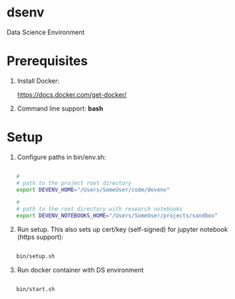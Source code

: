 # dsenv

Data Science Environment

# Prerequisites

 1. Install Docker:

    https://docs.docker.com/get-docker/

 2. Command line support: **bash**


# Setup

 1. Configure paths in bin/env.sh:

```bash

   #
   # path to the project root directory
   export DEVENV_HOME="/Users/SomeUser/code/devenv"

   #
   # path to the root directory with research notebooks
   export DEVENV_NOTEBOOKS_HOME="/Users/SomeUser/projects/sandbox"

```

 2. Run setup. This also sets up cert/key (self-signed)  for jupyter notebook (https support):

```bash

   bin/setup.sh

```

 3. Run docker container with DS environment

```bash

   bin/start.sh

```
